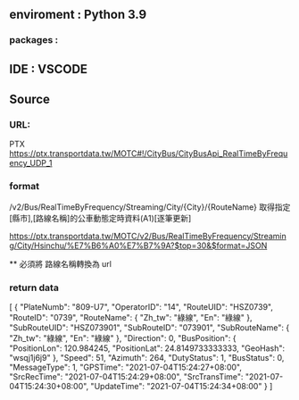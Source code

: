 ## enviroment : Python 3.9
### packages :
## IDE : VSCODE

## Source

### URL:
PTX https://ptx.transportdata.tw/MOTC#!/CityBus/CityBusApi_RealTimeByFrequency_UDP_1

### format
/v2/Bus/RealTimeByFrequency/Streaming/City/{City}/{RouteName}
取得指定[縣市],[路線名稱]的公車動態定時資料(A1)[逐筆更新]

https://ptx.transportdata.tw/MOTC/v2/Bus/RealTimeByFrequency/Streaming/City/Hsinchu/%E7%B6%A0%E7%B7%9A?$top=30&$format=JSON

** 必須將 路線名稱轉換為 url

### return data
[
  {
    "PlateNumb": "809-U7",
    "OperatorID": "14",
    "RouteUID": "HSZ0739",
    "RouteID": "0739",
    "RouteName": {
      "Zh_tw": "綠線",
      "En": "綠線"
    },
    "SubRouteUID": "HSZ073901",
    "SubRouteID": "073901",
    "SubRouteName": {
      "Zh_tw": "綠線",
      "En": "綠線"
    },
    "Direction": 0,
    "BusPosition": {
      "PositionLon": 120.984245,
      "PositionLat": 24.8149733333333,
      "GeoHash": "wsqj1j6j9"
    },
    "Speed": 51,
    "Azimuth": 264,
    "DutyStatus": 1,
    "BusStatus": 0,
    "MessageType": 1,
    "GPSTime": "2021-07-04T15:24:27+08:00",
    "SrcRecTime": "2021-07-04T15:24:29+08:00",
    "SrcTransTime": "2021-07-04T15:24:30+08:00",
    "UpdateTime": "2021-07-04T15:24:34+08:00"
  }
  ]


